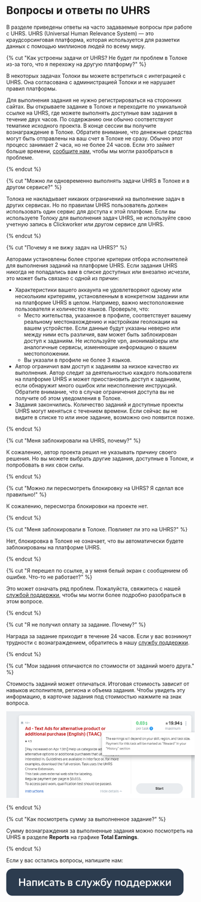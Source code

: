 # Вопросы и ответы по UHRS

В разделе приведены ответы на часто задаваемые вопросы при работе с UHRS. UHRS (Universal Human Relevance System) — это краудсорсинговая платформа, которая используется для разметки данных с помощью миллионов людей по всему миру.

{% cut "Как устроены задачи от UHRS? Не будет ли проблем в Толоке из-за того, что я перехожу на другую платформу?" %}

В некоторых задачах Толоки вы можете встретиться с интеграцией с UHRS. Она согласована с администрацией Толоки и не нарушает правил платформы.

Для выполнения задания не нужно регистрироваться на сторонних сайтах. Вы открываете задание в Толоке и переходите по уникальной ссылке на UHRS, где можете выполнять доступные вам задания в течение двух часов. По содержанию они обычно соответствуют тематике исходного проекта. В конце сессии вы получите вознаграждение в Толоке. Обратите внимание, что денежные средства могут быть отправлены на ваш счет в Толоке не сразу. Обычно этот процесс занимает 2 часа, но не более 24 часов. Если это займет больше времени, [сообщите нам](troubleshooting/support.md), чтобы мы могли разобраться в проблеме.

{% endcut %}

{% cut "Можно ли одновременно выполнять задачи UHRS в Толоке и в другом сервисе?" %}

Толока не накладывает никаких ограничений на выполнение задач в других сервисах. Но по правилам UHRS пользователь должен использовать один сервис для доступа к этой платфоме. Если вы используете Толоку для выполнения задач UHRS, не используйте свою учетную запись в Clickworker или другом сервисе для UHRS.

{% endcut %}

{% cut "Почему я не вижу задач на UHRS?" %}

Авторами установлены более строгие критерии отбора исполнителей для выполнения заданий на платформе UHRS. Если задания UHRS никогда не попадались вам в списке доступных или внезапно исчезли, это может быть связано с одной из причин:

- Характеристики вашего аккаунта не удовлетворяют одному или нескольким критериям, установленным в конкретном задании или на платформе UHRS в целом. Например, важно местоположение пользователя и количество языков.
  Проверьте, что:
  - Место жительства, указанное в профиле, соответствует вашему реальному местонахождению и настройкам геолокации на вашем устройстве. Если данные будут указаны неверно или между ними есть различия, вам может быть заблокирован доступ к заданиям. Не используйте vpn, анонимайзеры или аналогичные сервисы, изменяющие информацию о вашем местоположении.
  - Вы указали в профиле не более 3 языков.
- Автор ограничил вам доступ к заданиям за низкое качество их выполнения. Автор следит за деятельностью каждого пользователя на платформе UHRS и может приостановить доступ к заданиям, если обнаружит много ошибок или неисполнение инструкций. Обратите внимание, что в случае ограничения доступа вы не получите об этом уведомления в Толоке.
- Задания закончились. Количество заданий и доступные проекты UHRS могут меняться с течением времени. Если сейчас вы не видите в списке то или иное задание, возможно оно появится позже.

{% endcut %}

{% cut "Меня заблокировали на UHRS, почему?" %}

К сожалению, автор проекта решил не указывать причину своего решения. Но вы можете выбрать другие задания, доступные в Толоке, и попробовать в них свои силы.

{% endcut %}

{% cut "Можно ли пересмотреть блокировку на UHRS? Я сделал все правильно!" %}

К сожалению, пересмотра блокировки на проекте нет.

{% endcut %}

{% cut "Меня заблокировали в Толоке. Повлияет ли это на UHRS?" %}

Нет, блокировка в Толоке не означает, что вы автоматически будете заблокированы на платформе UHRS.

{% endcut %}

{% cut "Я перешел по ссылке, а у меня белый экран c сообщением об ошибке. Что-то не работает?" %}

Это может означать ряд проблем. Пожалуйста, свяжитесь с нашей [службой поддержки](troubleshooting/support.md), чтобы мы могли более подробно разобраться в этом вопросе.

{% endcut %}

{% cut "Я не получил оплату за задание. Почему?" %}

Награда за задание приходит в течение 24 часов. Если у вас возникнут трудности с вознаграждением, обратитесь в нашу [службу поддержки](troubleshooting/support.md).

{% endcut %}

{% cut "Мои задания отличаются по стоимости от заданий моего друга." %}

Стоимость заданий может отличаться. Итоговая стоимость зависит от навыков исполнителя, региона и объема задания. Чтобы увидеть эту информацию, в карточке задания под стоимостью нажмите на знак вопроса.

![](assets/cost.png)

{% endcut %}

{% cut "Как посмотреть сумму за выполненное задание?" %}

Сумму вознаграждения за выполненные задания можно посмотреть на UHRS в разделе **Reports** на графике **Total Earnings**.

{% endcut %}

Если у вас остались вопросы, напишите нам:

[![](assets/buttons/contact-support.svg)](troubleshooting/support.md)

